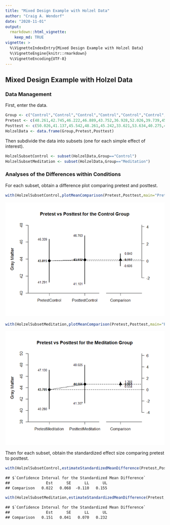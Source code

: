 ```yaml
---
title: "Mixed Design Example with Holzel Data"
author: "Craig A. Wendorf"
date: "2020-11-01"
output: 
  rmarkdown::html_vignette:
    keep_md: TRUE
vignette: >
  %\VignetteIndexEntry{Mixed Design Example with Holzel Data}
  %\VignetteEngine{knitr::rmarkdown}
  %\VignetteEncoding{UTF-8}
---
```






## Mixed Design Example with Holzel Data

### Data Management

First, enter the data.


```r
Group <- c("Control","Control","Control","Control","Control","Control","Control","Control","Control","Control","Control","Control","Control","Control","Control","Control","Control","Meditation","Meditation","Meditation","Meditation","Meditation","Meditation","Meditation","Meditation","Meditation","Meditation","Meditation","Meditation","Meditation","Meditation","Meditation","Meditation")
Pretest <- c(48.261,42.745,46.222,46.889,43.752,36.928,52.026,39.739,45.503,45.386,44.745,31.725,40.562,39.216,46.771,48.314,46.065,43.072,41.922,48.366,49.725,40.013,39.673,38.405,52.51,41.281,42.157,41.281,57.843,41.935,45.281,29.673,46.144)
Posttest <- c(50.026,41.137,45.542,48.261,45.242,33.621,53.634,40.275,43.595,46.235,45.621,32.092,40.588,39.987,47.19,47.137,46.654,42.549,41.974,49.882,50.967,41.059,41.569,40.418,54.078,43.046,43.333,41.333,58,42.471,45.83,31.137,47.007)
HolzelData <- data.frame(Group,Pretest,Posttest)
```

Then subdivide the data into subsets (one for each simple effect of interest).


```r
HolzelSubsetControl <- subset(HolzelData,Group=="Control")
HolzelSubsetMeditation <- subset(HolzelData,Group=="Meditation")
```

### Analyses of the Differences within Conditions

For each subset, obtain a difference plot comparing pretest and posttest.


```r
with(HolzelSubsetControl,plotMeanComparison(Pretest,Posttest,main="Pretest vs Posttest for the Control Group",ylab="Gray Matter"))
```

![](figures/Holzel-Comparison-1.png)<!-- -->

```r
with(HolzelSubsetMeditation,plotMeanComparison(Pretest,Posttest,main="Pretest vs Posttest for the Meditation Group",ylab="Gray Matter"))
```

![](figures/Holzel-Comparison-2.png)<!-- -->

Then for each subset, obtain the standardized effect size comparing pretest to posttest.


```r
with(HolzelSubsetControl,estimateStandardizedMeanDifference(Pretest,Posttest))
```

```
## $`Confidence Interval for the Standardized Mean Difference`
##                Est      SE      LL      UL
## Comparison   0.022   0.068  -0.110   0.155
```

```r
with(HolzelSubsetMeditation,estimateStandardizedMeanDifference(Pretest,Posttest))
```

```
## $`Confidence Interval for the Standardized Mean Difference`
##                Est      SE      LL      UL
## Comparison   0.151   0.041   0.070   0.232
```
